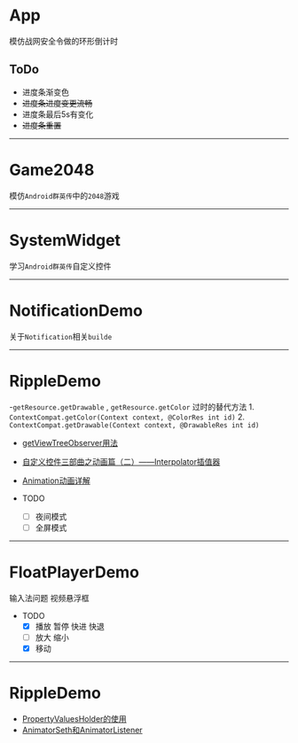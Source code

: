 # App
模仿战网安全令做的环形倒计时
## ToDo
- 进度条渐变色
- ~~进度条进度变更流畅~~
- 进度条最后5s有变化
- ~~进度条重置~~

------

# Game2048
模仿`Android群英传`中的`2048`游戏

------

# SystemWidget
学习`Android群英传`自定义控件

----------

# NotificationDemo
关于`Notification`相关`builde`

----------

# RippleDemo
  -`getResource.getDrawable` , `getResource.getColor` 过时的替代方法
    1. `ContextCompat.getColor(Context context, @ColorRes int id)`
    2. `ContextCompat.getDrawable(Context context, @DrawableRes int id)`

  - [getViewTreeObserver用法](http://blog.csdn.net/swust_chenpeng/article/details/11807477)

  - [自定义控件三部曲之动画篇（二）——Interpolator插值器](http://blog.csdn.net/harvic880925/article/details/40049763)

  - [Animation动画详解](http://blog.csdn.net/column/details/harvic2animation.html)

  - TODO
      - [ ] 夜间模式
      - [ ] 全屏模式
----------

# FloatPlayerDemo
输入法问题
视频悬浮框
  - TODO
    - [X] 播放 暂停 快进 快退
    - [ ] 放大 缩小 
    - [X] 移动
----------

# RippleDemo
- [PropertyValuesHolder的使用](http://blog.csdn.net/qq_33689414/article/details/51255543)
- [AnimatorSeth和AnimatorListener](http://blog.csdn.net/new_abc/article/details/40143091)

